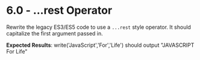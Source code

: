 # 6.0 - ...rest Operator

Rewrite the legacy ES3/ES5 code to use a `...rest` style operator. It should capitalize the first argument passed in.

**Expected Results**:
write('JavaScript','For','Life') should output "JAVASCRIPT For Life"
